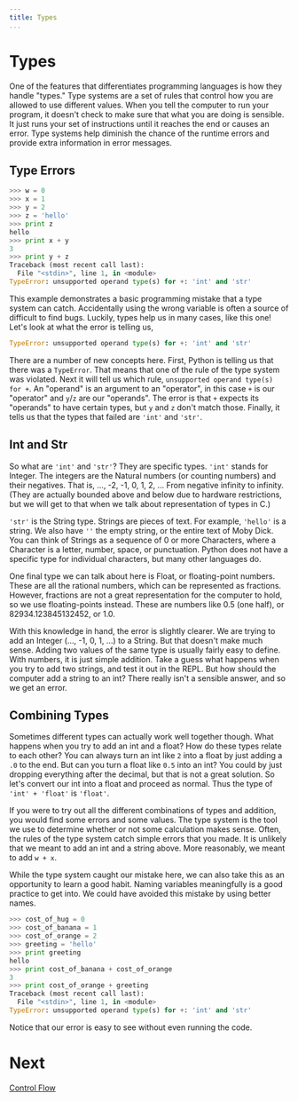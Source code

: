 ```yaml
---
title: Types
...
```


# Types

One of the features that differentiates programming languages is how they
handle "types." Type systems are a set of rules that control how you are
allowed to use different values. When you tell the computer to run your program,
it doesn't check to make sure that what you are doing is sensible. It just runs
your set of instructions until it reaches the end or causes an error. Type
systems help diminish the chance of the runtime errors and provide extra
information in error messages.

## Type Errors

```python
>>> w = 0
>>> x = 1
>>> y = 2
>>> z = 'hello'
>>> print z
hello
>>> print x + y
3
>>> print y + z
Traceback (most recent call last):
  File "<stdin>", line 1, in <module>
TypeError: unsupported operand type(s) for +: 'int' and 'str'
```

This example demonstrates a basic programming mistake that a type system can
catch. Accidentally using the wrong variable is often a source of difficult to
find bugs. Luckily, types help us in many cases, like this one! Let's look at
what the error is telling us,

```python
TypeError: unsupported operand type(s) for +: 'int' and 'str'
```

There are a number of new concepts here. First, Python is telling us that there
was a `TypeError`. That means that one of the rule of the type system was
violated. Next it will tell us which rule, `unsupported operand type(s) for
+`. An "operand" is an argument to an "operator", in this case `+` is our
"operator" and `y`/`z` are our "operands". The error is that `+` expects
its "operands" to have certain types, but `y` and `z` don't match those.
Finally, it tells us that the types that failed are `'int'` and `'str'`.

## Int and Str

So what are `'int'` and `'str'`? They are specific types. `'int'` stands
for Integer. The integers are the Natural numbers (or counting numbers) and
their negatives. That is, ..., -2, -1, 0, 1, 2, ... From negative infinity to
infinity. (They are actually bounded above and below due to hardware
restrictions, but we will get to that when we talk about representation of
types in C.)

`'str'` is the String type. Strings are pieces of text. For example,
`'hello'` is a string. We also have `''` the empty string, or the entire
text of Moby Dick. You can think of Strings as a sequence of 0 or more
Characters, where a Character is a letter, number, space, or punctuation.
Python does not have a specific type for individual characters, but many other
languages do.

One final type we can talk about here is Float, or floating-point numbers.
These are all the rational numbers, which can be represented as fractions.
However, fractions are not a great representation for the computer to hold, so
we use floating-points instead. These are numbers like 0.5 (one half), or
82934.123845132452, or 1.0.

With this knowledge in hand, the error is slightly clearer. We are trying to
add an Integer (..., -1, 0, 1, ...) to a String. But that doesn't make much
sense. Adding two values of the same type is usually fairly easy to define.
With numbers, it is just simple addition. Take a guess what happens when you try
to add two strings, and test it out in the REPL. But how should the computer
add a string to an int? There really isn't a sensible answer, and so we get an
error.

## Combining Types

Sometimes different types can actually work well together though. What happens
when you try to add an int and a float? How do these types relate to each
other? You can always turn an int like `2` into a float by just adding a
`.0` to the end. But can you turn a float like `0.5` into an int? You could
by just dropping everything after the decimal, but that is not a great solution.
So let's convert our int into a float and proceed as normal. Thus the type of
`'int' + 'float'` is `'float'`.

If you were to try out all the different combinations of types and addition,
you would find some errors and some values. The type system is the tool we use
to determine whether or not some calculation makes sense. Often, the rules of
the type system catch simple errors that you made. It is unlikely that we meant
to add an int and a string above. More reasonably, we meant to add `w + x`.

While the type system caught our mistake here, we can also take this as an
opportunity to learn a good habit. Naming variables meaningfully is a good
practice to get into. We could have avoided this mistake by using better names.

```python
>>> cost_of_hug = 0
>>> cost_of_banana = 1
>>> cost_of_orange = 2
>>> greeting = 'hello'
>>> print greeting
hello
>>> print cost_of_banana + cost_of_orange
3
>>> print cost_of_orange + greeting
Traceback (most recent call last):
  File "<stdin>", line 1, in <module>
TypeError: unsupported operand type(s) for +: 'int' and 'str'
```

Notice that our error is easy to see without even running the code.

# Next
[Control Flow](9-control-flow.html)
